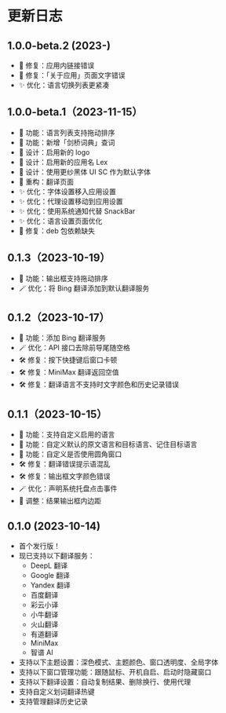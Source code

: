 # 更新日志

## 1.0.0-beta.2 (2023-)

- 🐞 修复：应用内链接错误
- 🐞 修复：「关于应用」页面文字错误
- ✨ 优化：语言切换列表更紧凑

## 1.0.0-beta.1（2023-11-15）

- 🧩 功能：语言列表支持拖动排序
- 🧩 功能：新增「剑桥词典」查词
- 🎨 设计：启用新的 logo
- 🎨 设计：启用新的应用名 Lex
- 🎨 设计：使用更纱黑体 UI SC 作为默认字体
- 🪩 重构：翻译页面
- ✨ 优化：字体设置移入应用设置
- ✨ 优化：代理设置移动到应用设置
- ✨ 优化：使用系统通知代替 SnackBar
- ✨ 优化：语言设置页面优化
- 🐞 修复：deb 包依赖缺失

## 0.1.3（2023-10-19）

- 🧩 功能：输出框支持拖动排序
- 🪄 优化：将 Bing 翻译添加到默认翻译服务

## 0.1.2（2023-10-17）

- 🧩 功能：添加 Bing 翻译服务
- 🪄 优化：API 接口去除前导尾随空格
- 🛠️ 修复：按下快捷键后窗口卡顿
- 🛠️ 修复：MiniMax 翻译返回空值
- 🛠️ 修复：翻译语言不支持时文字颜色和历史记录错误

## 0.1.1（2023-10-15）

- 🧩 功能：支持自定义启用的语言
- 🧩 功能：自定义默认的原文语言和目标语言、记住目标语言
- 🧩 功能：自定义是否使用圆角窗口
- 🛠️ 修复：翻译错误提示语混乱
- 🛠️ 修复：输出框文字颜色错误
- 🪄 优化：声明系统托盘点击事件
- 🎨 调整：结果输出框内边距

## 0.1.0 (2023-10-14)

- 首个发行版！
- 现已支持以下翻译服务：
  - DeepL 翻译
  - Google 翻译
  - Yandex 翻译
  - 百度翻译
  - 彩云小译
  - 小牛翻译
  - 火山翻译
  - 有道翻译
  - MiniMax
  - 智谱 AI
- 支持以下主题设置：深色模式、主题颜色、窗口透明度、全局字体
- 支持以下窗口管理功能：跟随鼠标、开机自启、启动时隐藏窗口
- 支持以下翻译设置：自动复制结果、删除换行、使用代理
- 支持自定义划词翻译热键
- 支持管理翻译历史记录
